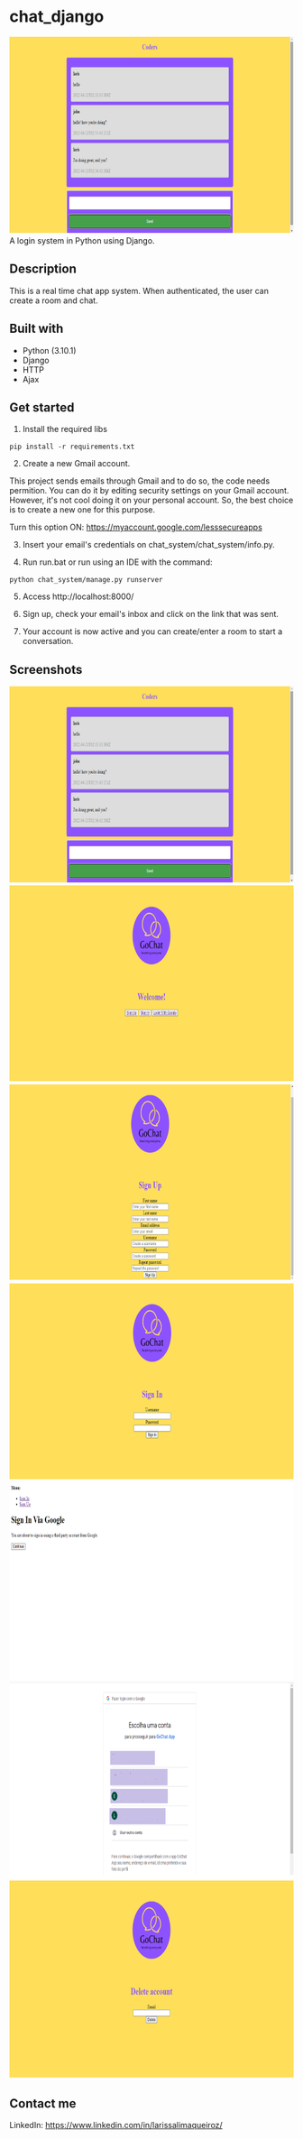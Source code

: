# chat_django
<img src="assets/chat.png" width="700" height= "350" title="chat">
A login system in Python using Django.

## Description
This is a real time chat app system. When authenticated, the user can create a room and chat.

## Built with
* Python (3.10.1)
* Django
* HTTP
* Ajax

## Get started
1. Install the required libs
```
pip install -r requirements.txt
```
2. Create a new Gmail account.

This project sends emails through Gmail and to do so, the code needs permition. You can do it by editing security settings on your Gmail account. However, it's not cool doing it on your personal account. So, the best choice is to create a new one for this purpose.

Turn this option ON: https://myaccount.google.com/lesssecureapps

3. Insert your email's credentials on chat_system/chat_system/info.py.

4. Run run.bat or run using an IDE with the command:
```
python chat_system/manage.py runserver
```
5. Access http://localhost:8000/

6. Sign up, check your email's inbox and click on the link that was sent.

7. Your account is now active and you can create/enter a room to start a conversation.

## Screenshots
<img src="assets/chat.png" width="700" height= "350" title="chat">
<img src="assets/home.png" width="700" height= "350" title="homepage">
<img src="assets/sign up.png" width="700" height= "350" title="signup page">
<img src="assets/sign in.png" width="700" height= "350" title="signin page">
<img src="assets/google_redirect.png" width="700" height= "350" title="redirect google login">
<img src="assets/google_login.png" width="700" height= "350" title="google_login">
<img src="assets/delete.png" width="700" height= "350" title="delete">

## Contact me
LinkedIn: https://www.linkedin.com/in/larissalimaqueiroz/